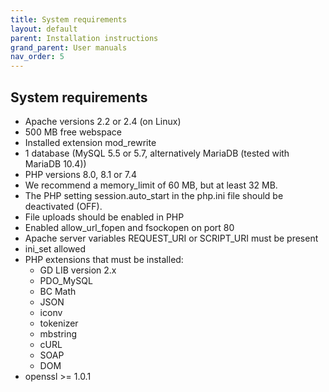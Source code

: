 ```yaml
---
title: System requirements 
layout: default
parent: Installation instructions
grand_parent: User manuals
nav_order: 5
---
```


## System requirements

- Apache versions 2.2 or 2.4 (on Linux)
- 500 MB free webspace
- Installed extension mod_rewrite
- 1 database (MySQL 5.5 or 5.7, alternatively MariaDB (tested with MariaDB 10.4))
- PHP versions 8.0, 8.1 or 7.4
- We recommend a memory_limit of 60 MB, but at least 32 MB.
- The PHP setting session.auto_start in the php.ini file should be deactivated (OFF).
- File uploads should be enabled in PHP
- Enabled allow_url_fopen and fsockopen on port 80
- Apache server variables REQUEST_URI or SCRIPT_URI must be present
- ini_set allowed
- PHP extensions that must be installed:
  - GD LIB version 2.x
  - PDO_MySQL
  - BC Math
  - JSON
  - iconv
  - tokenizer
  - mbstring
  - cURL
  - SOAP
  - DOM
- openssl >= 1.0.1
